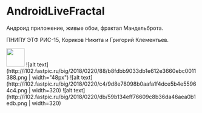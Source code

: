 # AndroidLiveFractal

Андроид приложение, живые обои, фрактал Мандельброта.

ПНИПУ ЭТФ РИС-15, Кориков Никита и Григорий Клементьев.

<img src="http://i102.fastpic.ru/big/2018/0220/88/b8fdbb9033db1e612e3660ebc0011388.png" width="48">
![alt text](http://i102.fastpic.ru/big/2018/0220/88/b8fdbb9033db1e612e3660ebc0011388.png | width="48px")
![alt text](http://i102.fastpic.ru/big/2018/0220/c4/9d8e78098b0aafa1f4dce5b4e55964c4.png | width=320)
![alt text](http://i102.fastpic.ru/big/2018/0220/db/59b134eff76609c8b36da46aea0b1edb.png | width=320)
